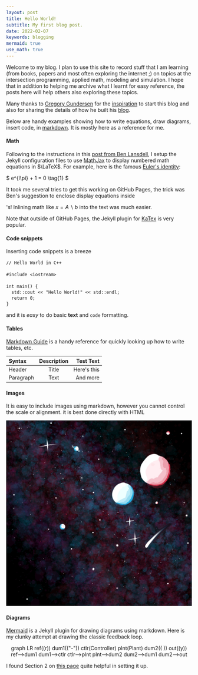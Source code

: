 ```yaml
---
layout: post
title: Hello World!
subtitle: My first blog post.
date: 2022-02-07
keywords: blogging
mermaid: true
use_math: true
---
```


Welcome to my blog. I plan to use this site to record stuff that I am learning (from books, papers and most often exploring the internet ;) on topics at the intersection programming, applied math, modeling and simulation. I hope that in addition to helping me archive what I learnt for easy reference, the posts here will help others also exploring these topics.

Many thanks to [Gregory Gundersen](https://gregorygundersen.com/) for the [inspiration](https://gregorygundersen.com/blog/2020/01/12/why-research-blog/) to start this blog and also for sharing the details of how he built his [blog](https://gregorygundersen.com/blog/2020/06/21/blog-theme/).

Below are handy examples showing how to write equations, draw diagrams, insert code, in [markdown](https://www.markdownguide.org/tools/jekyll/). It is mostly here as a reference for me.

#### Math

Following to the instructions in this [post from Ben Lansdell](https://benlansdell.github.io/computing/mathjax/), I setup the Jekyll configuration files to use [MathJax](http://docs.mathjax.org/en/latest/start.html#secure-access-to-the-cdn) to display numbered math equations in $\LaTeX$. For example, here is the famous [Euler's identity](https://en.wikipedia.org/wiki/Euler's_identity):

<div>
$
e^{i\pi} + 1 = 0 \tag{1}
$
</div>

It took me several tries to get this working on GitHub Pages, the trick was Ben's suggestion to enclose display equations inside <code><div></code>'s! Inlining math like $x = A\backslash b$ into the text was much easier.

Note that outside of GitHub Pages, the Jekyll plugin for [KaTex](https://github.com/linjer/jekyll-katex) is very popular.

#### Code snippets

Inserting code snippets is a breeze

```
// Hello World in C++

#include <iostream>

int main() {
  std::cout << "Hello World!" << std::endl;
  return 0;
}
```

and it is *easy* to do basic **text** and `code` formatting.

#### Tables

[Markdown Guide](https://www.markdownguide.org/tools/jekyll/) is a handy reference for quickly looking up how to write tables, etc.

| Syntax      | Description | Test Text     |
| :---        |    :----:   |          ---: |
| Header      | Title       | Here's this   |
| Paragraph   | Text        | And more      |

#### Images

It is easy to include images using markdown, however you cannot control the scale or alignment. it is best done directly with HTML

<p align="center">
  <img src="/images/SpaceByRadhika.png">
</p>

#### Diagrams

[Mermaid](https://github.com/jasonbellamy/jekyll-mermaid) is a Jekyll plugin for drawing diagrams using markdown. Here is my clunky attempt at drawing the classic feedback loop.
<div align=center class="mermaid">
graph LR
ref((r))
dum1(("-"))
ctlr(Controller)
plnt(Plant)
dum2(( ))
out((y))
ref-->dum1
dum1-->ctlr
ctlr-->plnt
plnt-->dum2
dum2-->dum1
dum2-->out
</div>

I found Section 2 on [this page](https://jojozhuang.github.io/tutorial/jekyll-diagram-with-mermaid/) quite helpful in setting it up.

